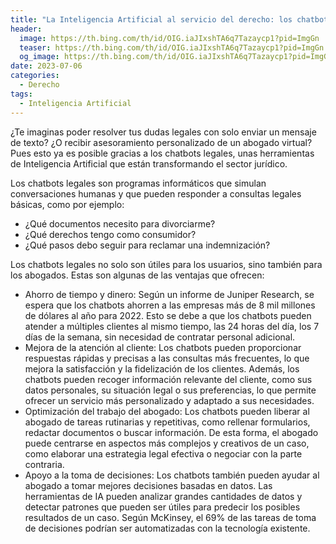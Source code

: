 ```yaml
---
title: "La Inteligencia Artificial al servicio del derecho: los chatbots legales"
header:
  image: https://th.bing.com/th/id/OIG.iaJIxshTA6q7Tazaycp1?pid=ImgGn
  teaser: https://th.bing.com/th/id/OIG.iaJIxshTA6q7Tazaycp1?pid=ImgGn
  og_image: https://th.bing.com/th/id/OIG.iaJIxshTA6q7Tazaycp1?pid=ImgGn
date: 2023-07-06
categories:
  - Derecho
tags:
  - Inteligencia Artificial
---
```


¿Te imaginas poder resolver tus dudas legales con solo enviar un mensaje de texto? ¿O recibir asesoramiento personalizado de un abogado virtual? Pues esto ya es posible gracias a los chatbots legales, unas herramientas de Inteligencia Artificial que están transformando el sector jurídico.

Los chatbots legales son programas informáticos que simulan conversaciones humanas y que pueden responder a consultas legales básicas, como por ejemplo:

- ¿Qué documentos necesito para divorciarme?
- ¿Qué derechos tengo como consumidor?
- ¿Qué pasos debo seguir para reclamar una indemnización?

Los chatbots legales no solo son útiles para los usuarios, sino también para los abogados. Estas son algunas de las ventajas que ofrecen:

- Ahorro de tiempo y dinero: Según un informe de Juniper Research, se espera que los chatbots ahorren a las empresas más de 8 mil millones de dólares al año para 2022. Esto se debe a que los chatbots pueden atender a múltiples clientes al mismo tiempo, las 24 horas del día, los 7 días de la semana, sin necesidad de contratar personal adicional.
- Mejora de la atención al cliente: Los chatbots pueden proporcionar respuestas rápidas y precisas a las consultas más frecuentes, lo que mejora la satisfacción y la fidelización de los clientes. Además, los chatbots pueden recoger información relevante del cliente, como sus datos personales, su situación legal o sus preferencias, lo que permite ofrecer un servicio más personalizado y adaptado a sus necesidades.
- Optimización del trabajo del abogado: Los chatbots pueden liberar al abogado de tareas rutinarias y repetitivas, como rellenar formularios, redactar documentos o buscar información. De esta forma, el abogado puede centrarse en aspectos más complejos y creativos de un caso, como elaborar una estrategia legal efectiva o negociar con la parte contraria.
- Apoyo a la toma de decisiones: Los chatbots también pueden ayudar al abogado a tomar mejores decisiones basadas en datos. Las herramientas de IA pueden analizar grandes cantidades de datos y detectar patrones que pueden ser útiles para predecir los posibles resultados de un caso. Según McKinsey, el 69% de las tareas de toma de decisiones podrían ser automatizadas con la tecnología existente.